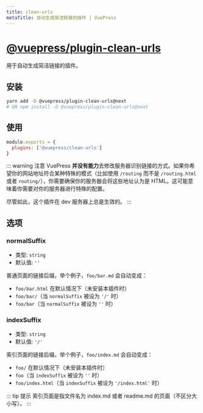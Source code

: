 ```yaml
---
title: clean-urls
metaTitle: 自动生成简洁链接的插件 | VuePress
---
```


# [@vuepress/plugin-clean-urls](https://github.com/vuejs/vuepress/tree/master/packages/@vuepress/plugin-clean-urls)

用于自动生成简洁链接的插件。<Badge text="1.0.0-alpha.40+"/>

## 安装

```bash
yarn add -D @vuepress/plugin-clean-urls@next
# OR npm install -D @vuepress/plugin-clean-urls@next
```

## 使用

```javascript
module.exports = {
  plugins: ['@vuepress/clean-urls'] 
}
```

::: warning 注意
VuePress **并没有能力**去修改服务器识别链接的方式。如果你希望你的网站地址符合某种特殊的模式（比如使用 `/routing` 而不是 `/routing.html` 或者 `routing/`），你需要确保你的服务器会将这些地址认为是 HTML。这可能意味着你需要对你的服务器进行特殊的配置。

尽管如此，这个插件在 dev 服务器上总是生效的。
:::

## 选项

### normalSuffix

- 类型: `string`
- 默认值: `''`

普通页面的链接后缀。举个例子，`foo/bar.md` 会自动变成：

- `foo/bar.html` 在默认情况下（未安装本插件时）
- `foo/bar/`（当 `normalSuffix` 被设为 `'/'` 时）
- `foo/bar`（当 `normalSuffix` 被设为 `''` 时）

### indexSuffix

- 类型: `string`
- 默认值: `'/'`

索引页面的链接后缀。举个例子，`foo/index.md` 会自动变成：

- `foo/` 在默认情况下（未安装本插件时）
- `foo`（当 `indexSuffix` 被设为 `''` 时）
- `foo/index.html`（当 `indexSuffix` 被设为 `'/index.html'` 时）

::: tip 提示
索引页面是指文件名为 index.md 或者 readme.md 的页面（不区分大小写）。
:::
